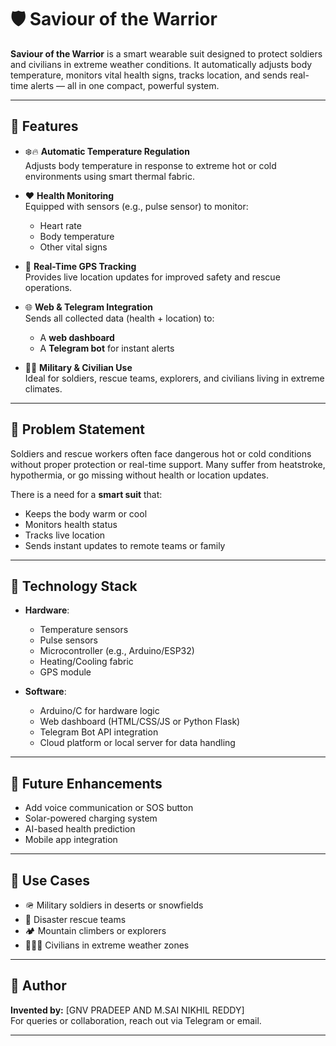 # 🛡️ Saviour of the Warrior

**Saviour of the Warrior** is a smart wearable suit designed to protect soldiers and civilians in extreme weather conditions. It automatically adjusts body temperature, monitors vital health signs, tracks location, and sends real-time alerts — all in one compact, powerful system.

---

## 🚀 Features

- ❄️🔥 **Automatic Temperature Regulation**  
  Adjusts body temperature in response to extreme hot or cold environments using smart thermal fabric.

- ❤️ **Health Monitoring**  
  Equipped with sensors (e.g., pulse sensor) to monitor:
  - Heart rate
  - Body temperature
  - Other vital signs

- 📍 **Real-Time GPS Tracking**  
  Provides live location updates for improved safety and rescue operations.

- 🌐 **Web & Telegram Integration**  
  Sends all collected data (health + location) to:
  - A **web dashboard**
  - A **Telegram bot** for instant alerts

- 🧑‍✈️ **Military & Civilian Use**  
  Ideal for soldiers, rescue teams, explorers, and civilians living in extreme climates.

---

## 🎯 Problem Statement

Soldiers and rescue workers often face dangerous hot or cold conditions without proper protection or real-time support. Many suffer from heatstroke, hypothermia, or go missing without health or location updates.

There is a need for a **smart suit** that:
- Keeps the body warm or cool
- Monitors health status
- Tracks live location
- Sends instant updates to remote teams or family

---

## 🧠 Technology Stack

- **Hardware**:  
  - Temperature sensors  
  - Pulse sensors  
  - Microcontroller (e.g., Arduino/ESP32)  
  - Heating/Cooling fabric  
  - GPS module  

- **Software**:  
  - Arduino/C for hardware logic  
  - Web dashboard (HTML/CSS/JS or Python Flask)  
  - Telegram Bot API integration  
  - Cloud platform or local server for data handling

---

## 🧪 Future Enhancements

- Add voice communication or SOS button  
- Solar-powered charging system  
- AI-based health prediction  
- Mobile app integration

---

## 📌 Use Cases

- 🪖 Military soldiers in deserts or snowfields  
- 🚨 Disaster rescue teams  
- 🏕️ Mountain climbers or explorers  
- 👨‍👩‍👧 Civilians in extreme weather zones

---

## 👤 Author

**Invented by:** [GNV PRADEEP AND M.SAI NIKHIL REDDY]  
For queries or collaboration, reach out via Telegram or email.

---
